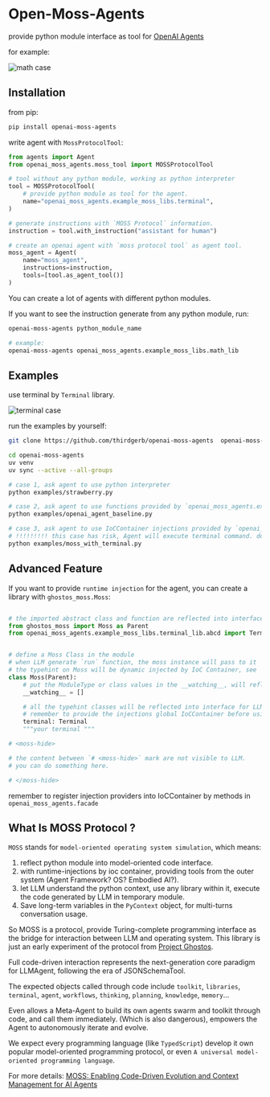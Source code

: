 # Open-Moss-Agents

provide python module interface as tool for [OpenAI Agents](https://github.com/openai/openai-agents-python)

for example:

![math case](assets/math_case.jpg)

## Installation

from pip:

```bash
pip install openai-moss-agents
```

write agent with `MossProtocolTool`:

```python
from agents import Agent
from openai_moss_agents.moss_tool import MOSSProtocolTool

# tool without any python module, working as python interpreter
tool = MOSSProtocolTool(
    # provide python module as tool for the agent. 
    name="openai_moss_agents.example_moss_libs.terminal",
)

# generate instructions with `MOSS Protocol` information. 
instruction = tool.with_instruction("assistant for human")

# create an openai agent with `moss protocol tool` as agent tool. 
moss_agent = Agent(
    name="moss_agent",
    instructions=instruction,
    tools=[tool.as_agent_tool()]
)
```

You can create a lot of agents with different python modules.

If you want to see the instruction generate from any python module, run:

```bash
openai-moss-agents python_module_name

# example:
openai-moss-agents openai_moss_agents.example_moss_libs.math_lib
```

## Examples

use terminal by `Terminal` library.

![terminal case](assets/terminal_case.png)

run the examples by yourself:

```bash
git clone https://github.com/thirdgerb/openai-moss-agents  openai-moss-agents 

cd openai-moss-agents 
uv venv
uv sync --active --all-groups

# case 1, ask agent to use python interpreter
python examples/strawberry.py

# case 2, ask agent to use functions provided by `openai_moss_agents.example_moss_libs.math_lib`
python examples/openai_agent_baseline.py

# case 3, ask agent to use IoCContainer injections provided by `openai_moss_agents.example_moss_libs.terminal`
# !!!!!!!!! this case has risk, Agent will execute terminal command. don't ask agent to delete your root path.
python examples/moss_with_terminal.py
```

## Advanced Feature

If you want to provide `runtime injection` for the agent, you can create a library with `ghostos_moss.Moss`:

```python

# the imported abstract class and function are reflected into interface automatically
from ghostos_moss import Moss as Parent
from openai_moss_agents.example_moss_libs.terminal_lib.abcd import Terminal


# define a Moss Class in the module
# when LLM generate `run` function, the moss instance will pass to it 
# the typehint on Moss will be dynamic injected by IoC Container, see `openai_moss_agents.facade`
class Moss(Parent):
    # put the ModuleType or class values in the __watching__, will reflect their source code to LLM
    __watching__ = []

    # all the typehint classes will be reflected into interface for LLM
    # remember to provide the injections global IoCContainer before using, or give them to MossProtocolTool
    terminal: Terminal
    """your terminal """

# <moss-hide>

# the content between `# <moss-hide>` mark are not visible to LLM.
# you can do something here. 

# </moss-hide>
```

remember to register injection providers into IoCContainer by methods in `openai_moss_agents.facade`

## What Is MOSS Protocol ?

`MOSS` stands for `model-oriented operating system simulation`, which means:

1. reflect python module into model-oriented code interface.
2. with runtime-injections by ioc container, providing tools from the outer system (Agent Framework? OS? Embodied AI?).
3. let LLM understand the python context, use any library within it, execute the code generated by LLM in temporary
   module.
4. Save long-term variables in the `PyContext` object, for multi-turns conversation usage.

So MOSS is a protocol, provide Turing-complete programming interface
as the bridge for interaction between LLM and operating system.
This library is just an early experiment of the protocol
from [Project Ghostos](https://github.com/ghost-in-moss/GhostOS).

Full code-driven interaction represents the next-generation core paradigm for LLMAgent, following the era of
JSONSchemaTool.

The expected objects called through code
include `toolkit`, `libraries`, `terminal`, `agent`, `workflows`, `thinking`, `planning`, `knowledge`, `memory`...

Even allows a Meta-Agent to build its own agents swarm and toolkit through code, and call them immediately.
(Which is also dangerous), empowers the Agent to autonomously iterate and evolve.

We expect every programming language (like `TypedScript`) develop it own
popular model-oriented programming protocol,
or even `A universal model-oriented programming language`.

For more details:
[MOSS: Enabling Code-Driven Evolution and Context Management for AI Agents](https://arxiv.org/abs/2409.16120)




